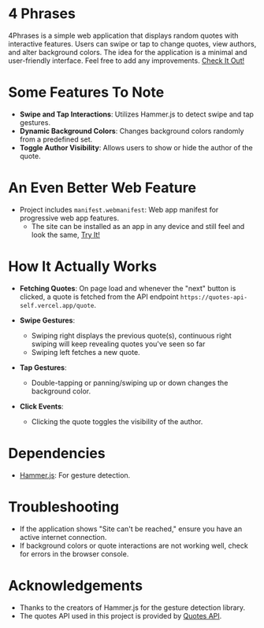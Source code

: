# 4 Phrases

4Phrases is a simple web application that displays random quotes with interactive features. Users can swipe or tap to change quotes, view authors, and alter background colors. The idea for the application is a minimal and user-friendly interface. 
Feel free to add any improvements. [Check It Out!](https://4phrases.netlify.app/)

# Some Features To Note

- **Swipe and Tap Interactions**: Utilizes Hammer.js to detect swipe and tap gestures.
- **Dynamic Background Colors**: Changes background colors randomly from a predefined set.
- **Toggle Author Visibility**: Allows users to show or hide the author of the quote.

# An Even Better Web Feature 

- Project includes `manifest.webmanifest`: Web app manifest for progressive web app features.
  - The site can be installed as an app in any device and still feel and look the same, [Try It!](https://4phrases.netlify.app/)

# How It Actually Works

- **Fetching Quotes**: On page load and whenever the "next" button is clicked, a quote is fetched from the API endpoint `https://quotes-api-self.vercel.app/quote`.
- **Swipe Gestures**:
  - Swiping right displays the previous quote(s), continuous right swiping will keep revealing quotes you've seen so far
  - Swiping left fetches a new quote.
    
- **Tap Gestures**:
  - Double-tapping or panning/swiping up or down changes the background color.
    
- **Click Events**:
  - Clicking the quote toggles the visibility of the author.

# Dependencies

- [Hammer.js](https://hammerjs.github.io/): For gesture detection.

# Troubleshooting

- If the application shows "Site can't be reached," ensure you have an active internet connection.
- If background colors or quote interactions are not working well, check for errors in the browser console.

# Acknowledgements

- Thanks to the creators of Hammer.js for the gesture detection library.
- The quotes API used in this project is provided by [Quotes API](https://quotes-api-self.vercel.app/).
